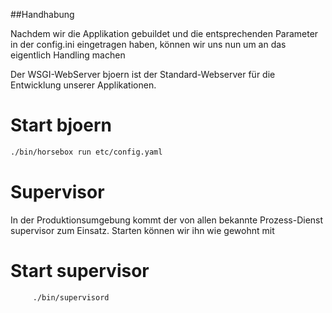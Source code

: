 ##Handhabung

Nachdem wir die Applikation gebuildet und die entsprechenden Parameter
in der config.ini eingetragen haben, können wir uns nun um
an das eigentlich Handling machen


Der WSGI-WebServer bjoern ist der Standard-Webserver für die Entwicklung
unserer Applikationen.

# Start bjoern

```bash
./bin/horsebox run etc/config.yaml
```


# Supervisor

In der Produktionsumgebung kommt der von allen bekannte Prozess-Dienst
supervisor zum Einsatz. Starten können wir ihn wie gewohnt mit

# Start supervisor

```bash
     ./bin/supervisord
```
